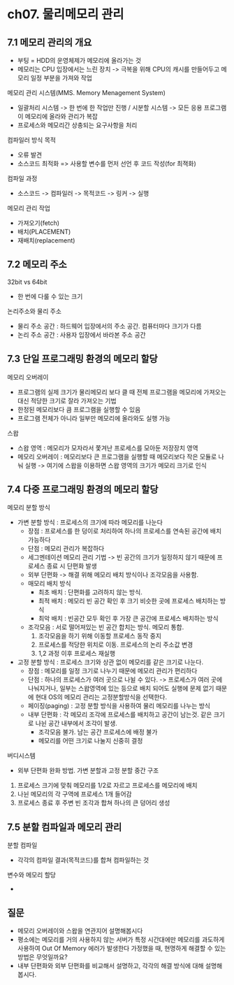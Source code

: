 # ch07. 물리메모리 관리

## 7.1 메모리 관리의 개요

- 부팅 = HDD의 운영체제가 메모리에 올라가는 것
- 메모리는 CPU 입장에서는 느린 장치 -> 극복을 위해 CPU의 캐시를 만들어두고 메모리 일정 부분을 가져와 작업

메모리 관리 시스템(MMS. Memory Menagement System)

- 일괄처리 시스템 -> 한 번에 한 작업만 진행 / 시분할 시스템 -> 모든 응용 프로그램이 메모리에 올라와 관리가 복잡
- 프로세스와 메모리간 상충되는 요구사항을 처리

컴파일러 방식 목적

- 오류 발견
- 소스코드 최적화
  => 사용할 변수를 먼저 선언 후 코드 작성(for 최젹화)

컴파일 과정

- 소스코드 -> 컴파일러 -> 목적코드 -> 링커 -> 실행

메모리 관리 작업

- 가져오기(fetch)
- 배치(PLACEMENT)
- 재배치(replacement)

## 7.2 메모리 주소

32bit vs 64bit

- 한 번에 다룰 수 있는 크기

논리주소와 물리 주소

- 물리 주소 공간 : 하드웨어 입장에서의 주소 공간. 컴퓨터마다 크기가 다름
- 논리 주소 공간 : 사용자 입장에서 바라본 주소 공간

## 7.3 단일 프로그래밍 환경의 메모리 할당

메모리 오버레이

- 프로그램의 실제 크기가 물리메모리 보다 클 때 전체 프로그램을 메모리에 가져오는 대신 적당한 크기로 잘라 가져오는 기법
- 한정된 메모리보다 큼 프로그램을 실행할 수 있음
- 프로그램 전체가 아니라 일부만 메모리에 올라와도 실행 가능

스왑

- 스왑 영역 : 메모리가 모자라서 쫓겨난 프로세스를 모아둔 저장장치 영역
- 메모리 오버레이 : 메모리보다 큰 프로그램을 실행할 때 메모리보다 작은 모듈로 나눠 실행 -> 여기에 스왑을 이용하면 스왑 영역의 크기가 메모리 크기로 인식

## 7.4 다중 프로그래밍 환경의 메모리 할당

메모리 분할 방식

- 가변 분할 방식 : 프로세스의 크기에 따라 메모리를 나눈다
  - 장점 : 프로세스를 한 덩이로 처리하여 하나의 프로세스를 연속된 공간에 배치 가능하다
  - 단점 : 메모리 관리가 복잡하다
  - 세그멘테이션 메모리 관리 기법 -> 빈 공간의 크기가 일정하지 않기 때문에 프로세스 종료 시 단편화 발생
  - 외부 단편화 -> 해결 위해 메모리 배치 방식이나 조각모음을 사용함.
  - 매모리 배치 방식
    - 최초 배치 : 단편화를 고려하지 않는 방식.
    - 최적 배치 : 메모리 빈 공간 확인 후 크기 비슷한 곳에 프로세스 배치하는 방식
    - 최악 배치 : 빈공간 모두 확인 후 가장 큰 공간에 프로세스 배치하는 방식
  - 조각모음 : 서로 떨어져있는 빈 공간 합치는 방식. 메모리 통합.
    1. 조각모음을 하기 위해 이동할 프로세스 동작 중지
    2. 프로세스를 적당한 위치로 이동. 프로세스의 논리 주소값 변경
    3. 1,2 과정 이후 프로세스 재실행
- 고정 분할 방식 : 프로세스 크기와 상관 없이 메모리를 같은 크기로 나눈다.
  - 장점 : 메모리를 일정 크기로 나누기 때문에 메모리 관리가 편리하다
  - 단점 : 하나의 프로세스가 여러 곳으로 나뉠 수 있다. -> 프로세스가 여러 곳에 나눠지거나, 일부는 스왑영역에 있는 등으로 배치 되어도 실행에 문제 없기 때문에 현대 OS의 메모리 관리는 고정분할방식을 선택한다.
  - 페이징(paging) : 고정 분할 방식을 사용하여 물리 메모리를 나누는 방식
  - 내부 단편화 : 각 메모리 조각에 프로세스를 배치하고 공간이 남는것. 같은 크기로 나뉜 공간 내부에서 조각이 발생.
    - 조각모음 불가. 남는 공간 프로세스에 배정 불가
    - 메모리를 어떤 크기로 나눌지 신중히 결정

버디시스템

- 외부 단편화 완화 방법. 가변 분할과 고정 분할 중간 구조

1. 프로세스 크기에 맞춰 메모리를 1/2로 자르고 프로세스를 메모리에 배치
2. 나뉜 메모리의 각 구역에 프로세스 1개 들어감
3. 프로세스 종료 후 주변 빈 조각과 합쳐 하나의 큰 덩어리 생성

## 7.5 분할 컴파일과 메모리 관리

분할 컴파일

- 각각의 컴파일 결과(목적코드)를 합쳐 컴파일하는 것

변수와 메모리 할당

-

## 질문

- 메모리 오버레이와 스왑을 연관지어 설명해봅시다
- 평소에는 메모리를 거의 사용하지 않는 서버가 특정 시간대에만 메모리를 과도하게 사용하여 Out Of Memory 에러가 발생한다 가정했을 때, 현명하게 해결할 수 있는 방법은 무엇일까요?
- 내부 단편화와 외부 단편화를 비교해서 설명하고, 각각의 해결 방식에 대해 설명해봅시다.
